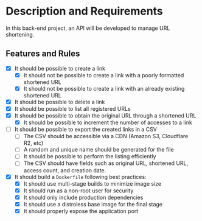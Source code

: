 # Description and Requirements
In this back-end project, an API will be developed to manage URL shortening.

## Features and Rules
- [x]  It should be possible to create a link
    - [x]  It should not be possible to create a link with a poorly formatted shortened URL
    - [x]  It should not be possible to create a link with an already existing shortened URL

- [x]  It should be possible to delete a link
- [x]  It should be possible to list all registered URLs
- [x]  It should be possible to obtain the original URL through a shortened URL
    - [x]  It should be possible to increment the number of accesses to a link

- [ ]  It should be possible to export the created links in a CSV
    - [ ]  The CSV should be accessible via a CDN (Amazon S3, Cloudflare R2, etc)
    - [ ]  A random and unique name should be generated for the file
    - [ ]  It should be possible to perform the listing efficiently
    - [ ]  The CSV should have fields such as original URL, shortened URL, access count, and creation date.

- [x] It should build a `Dockerfile` following best practices:
    - [x] It should use multi-stage builds to minimize image size
    - [x] It should run as a non-root user for security
    - [x] It should only include production dependencies
    - [x] It should use a distroless base image for the final stage
    - [x] It should properly expose the application port
